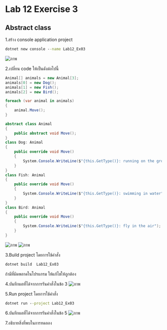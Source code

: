 # Lab 12 Exercise 3

## Abstract class

1.สร้าง console application project

```cmd
dotnet new console --name Lab12_Ex03
```
![ภาพ](https://github.com/AnchisaPhetnoi/03376836-OOP-2566-Lab-12/assets/144197034/46aa717e-f486-4f44-b24e-18c65617c924)

2.เปลี่ยน code ให้เป็นดังต่อไปนี้

```cs
Animal[] animals = new Animal[3];
animals[0] = new Dog();
animals[1] = new Fish();
animals[2] = new Bird();

foreach (var animal in animals)
{
    animal.Move();
}

abstract class Animal
{
    public abstract void Move();
}
class Dog: Animal
{
    public override void Move()
    {
        System.Console.WriteLine($"{this.GetType()}: running on the ground");
    }
}
class Fish: Animal
{
    public override void Move()
    {
        System.Console.WriteLine($"{this.GetType()}: swimming in water");
    }
}
class Bird: Animal
{
    public override void Move()
    {
        System.Console.WriteLine($"{this.GetType()}: fly in the air");
    }
}
```
![ภาพ](https://github.com/AnchisaPhetnoi/03376836-OOP-2566-Lab-12/assets/144197034/08ea469a-a380-4a24-9cfd-70f89fc26111)
![ภาพ](https://github.com/AnchisaPhetnoi/03376836-OOP-2566-Lab-12/assets/144197034/05f5d392-bee7-4178-a317-bed39ad5aa72)

3.Build project โดยการใช้คำสั่ง

```cmd
dotnet build  Lab12_Ex03
```

ถ้ามีที่ผิดพลาดในโปรแกรม ให้แก้ไขให้ถูกต้อง

4.บันทึกผลที่ได้จากการรันคำสั่งในข้อ 3
![ภาพ](https://github.com/AnchisaPhetnoi/03376836-OOP-2566-Lab-12/assets/144197034/29079ab1-722d-4dc0-a51a-5a4379d90f50)

5.Run project โดยการใช้คำสั่ง

```cmd
dotnet run --project Lab12_Ex03
```

6.บันทึกผลที่ได้จากการรันคำสั่งในข้อ 5
![ภาพ](https://github.com/AnchisaPhetnoi/03376836-OOP-2566-Lab-12/assets/144197034/504aacf1-1837-44a7-a746-0179fe1d1a16)


7.อธิบายสิ่งที่พบในการทดลอง
